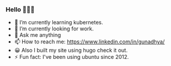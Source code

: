 ### Hello 👋👻🖖

- 🌱 I’m currently learning kubernetes.
- 🔭 I’m currently looking for work.
- 💬 Ask me anything
- 📫 How to reach me: https://www.linkedin.com/in/gunadhya/
- 😀 Also I built my site using hugo check it out.
- ⚡ Fun fact: I've been using ubuntu since 2012.


<!--
**gunadhya/gunadhya** is a ✨ _special_ ✨ repository because its `README.md` (this file) appears on your GitHub profile.

Here are some ideas to get you started:

- 🔭 I’m currently looking for work.
- 🌱 I’m currently learning kubernetes
- 👯 I’m looking to collaborate on go
- 🤔 I’m looking for help with ...
- 💬 Ask me about ...
- 📫 How to reach me: ...
- 😄 Pronouns: ...
- ⚡ Fun fact: ...
-->
